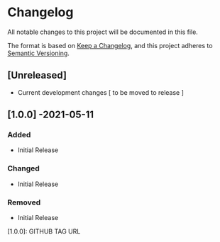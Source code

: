 # Changelog

All notable changes to this project will be documented in this file.

The format is based on [Keep a Changelog](https://keepachangelog.com/en/1.0.0/), and this project adheres to [Semantic Versioning](https://semver.org/spec/v2.0.0.html).

## [Unreleased]

- Current development changes [ to be moved to release ]

## [1.0.0] -2021-05-11

### Added

- Initial Release

### Changed

- Initial Release

### Removed

- Initial Release

[1.0.0]: GITHUB TAG URL
